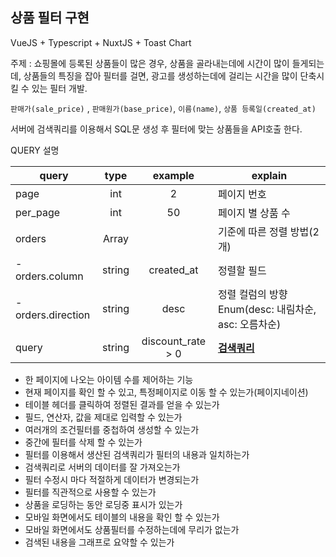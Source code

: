 ## 상품  필터 구현

VueJS + Typescript + NuxtJS + Toast Chart



주제 :  쇼핑몰에 등록된 상품들이 많은 경우, 상품을 골라내는데에 시간이 많이 들게되는데, 상품들의 특징을 잡아 필터를 걸면, 광고를 생성하는데에 걸리는 시간을 많이 단축시킬 수 있는 필터 개발.

`판매가(sale_price)` , `판매원가(base_price)`, `이름(name)`, `상품 등록일(created_at)`

서버에 검색쿼리를 이용해서 SQL문 생성 후 필터에 맞는 상품들을 API호출 한다.

QUERY 설명

| query              |  type  |      example      | explain                                              |
| ------------------ | :----: | :---------------: | ---------------------------------------------------- |
| page               |  int   |         2         | 페이지 번호                                          |
| per_page           |  int   |        50         | 페이지 별 상품 수                                    |
| orders             | Array  |                   | 기준에 따른 정렬 방법(2개)                           |
| - orders.column    | string |    created_at     | 정렬할 필드                                          |
| - orders.direction | string |       desc        | 정렬 컬럼의 방향 Enum(desc: 내림차순, asc: 오름차순) |
| query              | string | discount_rate > 0 | [**검색쿼리**](../../#참고자료1검색쿼리)             |

- 한 페이지에 나오는 아이템 수를 제어하는 기능
- 현재 페이지를 확인 할 수 있고, 특정페이지로 이동 할 수 있는가(페이지네이션)
- 테이블 헤더를 클릭하여 정렬된 결과를 얻을 수 있는가
- 필드, 연산자, 값을 제대로 입력할 수 있는가
- 여러개의 조건필터를 중첩하여 생성할 수 있는가
- 중간에 필터를 삭제 할 수 있는가
- 필터를 이용해서 생산된 검색쿼리가 필터의 내용과 일치하는가
- 검색쿼리로 서버의 데이터를 잘 가져오는가
- 필터 수정시 마다 적절하게 데이터가 변경되는가
- 필터를 직관적으로 사용할 수 있는가
- 상품을 로딩하는 동안 로딩중 표시가 있는가
- 모바일 화면에서도 테이블의 내용을 확인 할 수 있는가
- 모바일 화면에서도 상품필터를 수정하는데에 무리가 없는가
- 검색된 내용을 그래프로 요약할 수 있는가
